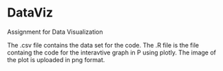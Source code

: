 # DataViz
Assignment for Data Visualization

The .csv file contains the data set for the code. 
The .R file is the file containg the code for the interavtive graph in P using plotly. 
The image of the plot is uploaded in png format.
